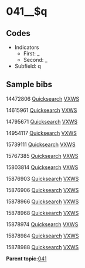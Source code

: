 # 041\_\_$q

## Codes

-   Indicators
    -   First: \_
    -   Second: \_
-   Subfield: q

## Sample bibs

14472806 [Quicksearch](https://search.library.yale.edu/catalog/14472806) [VXWS](http://prodorbis.library.yale.edu:7014/vxws/GetHoldingsService?bibId=14472806)

14615961 [Quicksearch](https://search.library.yale.edu/catalog/14615961) [VXWS](http://prodorbis.library.yale.edu:7014/vxws/GetHoldingsService?bibId=14615961)

14795671 [Quicksearch](https://search.library.yale.edu/catalog/14795671) [VXWS](http://prodorbis.library.yale.edu:7014/vxws/GetHoldingsService?bibId=14795671)

14954117 [Quicksearch](https://search.library.yale.edu/catalog/14954117) [VXWS](http://prodorbis.library.yale.edu:7014/vxws/GetHoldingsService?bibId=14954117)

15739111 [Quicksearch](https://search.library.yale.edu/catalog/15739111) [VXWS](http://prodorbis.library.yale.edu:7014/vxws/GetHoldingsService?bibId=15739111)

15767385 [Quicksearch](https://search.library.yale.edu/catalog/15767385) [VXWS](http://prodorbis.library.yale.edu:7014/vxws/GetHoldingsService?bibId=15767385)

15803814 [Quicksearch](https://search.library.yale.edu/catalog/15803814) [VXWS](http://prodorbis.library.yale.edu:7014/vxws/GetHoldingsService?bibId=15803814)

15876903 [Quicksearch](https://search.library.yale.edu/catalog/15876903) [VXWS](http://prodorbis.library.yale.edu:7014/vxws/GetHoldingsService?bibId=15876903)

15876906 [Quicksearch](https://search.library.yale.edu/catalog/15876906) [VXWS](http://prodorbis.library.yale.edu:7014/vxws/GetHoldingsService?bibId=15876906)

15878966 [Quicksearch](https://search.library.yale.edu/catalog/15878966) [VXWS](http://prodorbis.library.yale.edu:7014/vxws/GetHoldingsService?bibId=15878966)

15878968 [Quicksearch](https://search.library.yale.edu/catalog/15878968) [VXWS](http://prodorbis.library.yale.edu:7014/vxws/GetHoldingsService?bibId=15878968)

15878974 [Quicksearch](https://search.library.yale.edu/catalog/15878974) [VXWS](http://prodorbis.library.yale.edu:7014/vxws/GetHoldingsService?bibId=15878974)

15878984 [Quicksearch](https://search.library.yale.edu/catalog/15878984) [VXWS](http://prodorbis.library.yale.edu:7014/vxws/GetHoldingsService?bibId=15878984)

15878988 [Quicksearch](https://search.library.yale.edu/catalog/15878988) [VXWS](http://prodorbis.library.yale.edu:7014/vxws/GetHoldingsService?bibId=15878988)

**Parent topic:**[041](../../tags/041/041.md)

